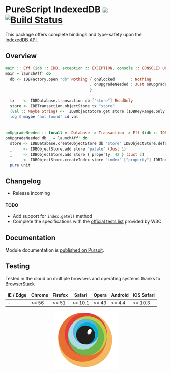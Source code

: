 PureScript IndexedDB [![](https://img.shields.io/badge/doc-pursuit-60b5cc.svg)](http://pursuit.purescript.org/packages/purescript-indexeddb) [![Build Status](https://travis-ci.org/truqu/purescript-indexeddb.svg?branch=master)](https://travis-ci.org/truqu/purescript-indexeddb)
=====

This package offers complete bindings and type-safety upon the [IndexedDB API](https://w3c.github.io/IndexedDB).

## Overview 

```purescript
main :: Eff (idb :: IDB, exception :: EXCEPTION, console :: CONSOLE) Unit
main = launchAff' do
  db <- IDBFactory.open "db" Nothing { onBlocked       : Nothing
                                     , onUpgradeNeeded : Just onUpgradeNeeded
                                     }

  tx    <- IDBDatabase.transaction db ["store"] ReadOnly
  store <- IDBTransaction.objectStore tx "store"
  (val :: Maybe String) <-  IDBObjectStore.get store (IDBKeyRange.only 1)
  log $ maybe "not found" id val


onUpgradeNeeded :: forall e. Database -> Transaction -> Eff (idb :: IDB, exception :: EXCEPTION | e) Unit
onUpgradeNeeded db _ = launchAff' do
  store <- IDBDatabase.createObjectStore db "store" IDBObjectStore.defaultParameters
  _     <- IDBObjectStore.add store "patate" (Just 1)
  _     <- IDBObjectStore.add store { property: 42 } (Just 2)
  _     <- IDBObjectStore.createIndex store "index" ["property"] IDBIndex.defaultParameters
  pure unit
```

## Changelog

- Release incoming

#### TODO

- Add support for `index.getAll` method
- Complete the specifications with the [official tests list](https://github.com/w3c/web-platform-tests/blob/master/IndexedDB/README.md) provided by W3C

## Documentation

Module documentation is [published on Pursuit](http://pursuit.purescript.org/packages/purescript-indexeddb).

## Testing 
Tested in the cloud on multiple browsers and operating systems thanks to [BrowserStack](https://www.browserstack.com)


| IE / Edge | Chrome | Firefox | Safari  | Opera | Android | iOS Safari |
| ----------| ------ | ------- | ------- | ----- | ------- | ---------- |
| -         | >= 56  | >= 51   | >= 10.1 | >= 43 | >= 4.4  | >= 10.3    |

<p align="center">
  <a href="https://www.browserstack.com"><img alt="browserstack" src=".github/browserstack.png" /></a>
</p>
